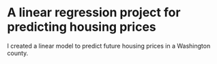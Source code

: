 # A linear regression project for predicting housing prices
I created a linear model to predict future housing prices in a Washington county.
